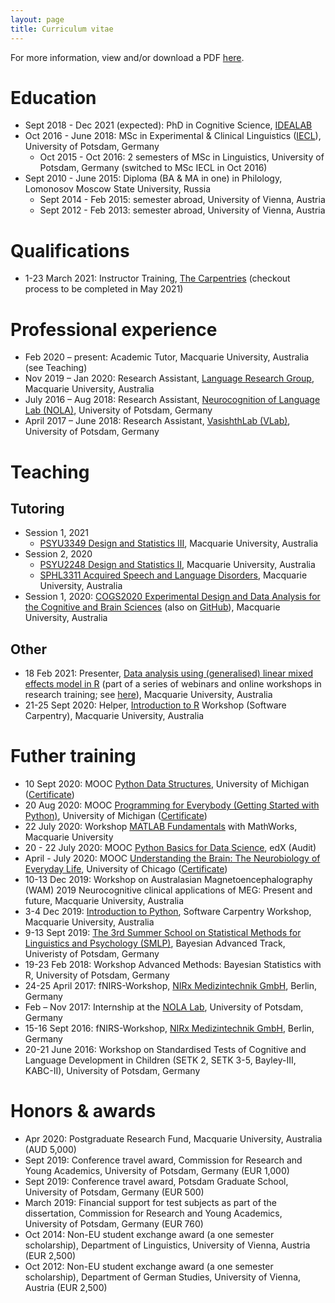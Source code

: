 ```yaml
---
layout: page
title: Curriculum vitae
---
```


For more information, view and/or download a PDF [here](CV_MKorochkina.pdf).

# Education

* Sept 2018 - Dec 2021 (expected): PhD in Cognitive Science, [IDEALAB](https://phd-idealab.com/)
* Oct 2016 - June 2018: MSc in Experimental & Clinical Linguistics ([IECL](https://www.uni-potsdam.de/en/iecl/index)), University of Potsdam, Germany
  * Oct 2015 - Oct 2016: 2 semesters of MSc in Linguistics, University of Potsdam, Germany (switched to MSc IECL in Oct 2016)
* Sept 2010 - June 2015: Diploma (BA & MA in one) in Philology, Lomonosov Moscow State University, Russia
  * Sept 2014 - Feb 2015: semester abroad, University of Vienna, Austria
  * Sept 2012 - Feb 2013: semester abroad, University of Vienna, Austria

# Qualifications

* 1-23 March 2021: Instructor Training, [The Carpentries](https://carpentries.org/) (checkout process to be completed in May 2021)

# Professional experience

* Feb 2020 – present: Academic Tutor, Macquarie University, Australia (see Teaching)
* Nov 2019 – Jan 2020: Research Assistant, [Language Research Group](https://www.mq.edu.au/about/about-the-university/faculties-and-departments/medicine-and-health-sciences/departments-and-centres/department-of-cognitive-science/our-research/language), Macquarie University, Australia
* July 2016 – Aug 2018: Research Assistant, [Neurocognition of Language Lab (NOLA)](http://www.uni-potsdam.de/nola/index.html), University of Potsdam, Germany
* April 2017 – June 2018: Research Assistant, [VasishthLab (VLab)](https://vasishth.github.io/), University of Potsdam, Germany

# Teaching

## Tutoring

* Session 1, 2021
  * [PSYU3349 Design and Statistics III](https://coursehandbook.mq.edu.au/2021/units/PSYU3349?year=2021), Macquarie University, Australia
* Session 2, 2020
  * [PSYU2248 Design and Statistics II](https://unitguides.mq.edu.au/unit_offerings/129069/unit_guide?full_code=PSYU2248_SHFYR_2020), Macquarie University, Australia
  * [SPHL3311 Acquired Speech and Language Disorders](https://unitguides.mq.edu.au/unit_offerings/129189/unit_guide), Macquarie University, Australia
* Session 1, 2020: [COGS2020 Experimental Design and Data Analysis for the Cognitive and Brain Sciences](https://unitguides.mq.edu.au/unit_offerings/123650/unit_guide) (also on [GitHub](https://crossley.github.io/cogs2020_2020/index.html)), Macquarie University, Australia

## Other

* 18 Feb 2021: Presenter, [Data analysis using (generalised) linear mixed effects model in R](https://github.com/mariakna/MQ-eResearchTraining-GLMMs) (part of a series of webinars and online workshops in research training; see [here](https://www.eventbrite.co.uk/e/2021-eresearch-training-kickoff-at-macquarie-university-tickets-136557911389)), Macquarie University, Australia
* 21-25 Sept 2020: Helper, [Introduction to R](https://mq-software-carpentry.github.io/2020-09-21-intro-to-r/) Workshop (Software Carpentry), Macquarie University, Australia

# Futher training

* 10 Sept 2020: MOOC [Python Data Structures](https://www.coursera.org/learn/python-data), University of Michigan ([Certificate](https://github.com/mariakna/mariakna.github.io/blob/master/certificate_python_course_part2.pdf))
* 20 Aug 2020: MOOC [Programming for Everybody (Getting Started with Python)](https://www.coursera.org/learn/python), University of Michigan ([Certificate](https://github.com/mariakna/mariakna.github.io/blob/master/certificate_python_course_part1.pdf))
* 22 July 2020: Workshop [MATLAB Fundamentals](https://www.eventbrite.co.uk/e/matlab-fundamentals-at-macquarie-university-tickets-111336725142) with MathWorks, Macquarie University
* 20 - 22 July 2020: MOOC [Python Basics for Data Science](https://learning.edx.org/course/course-v1:IBM+PY0101EN+1T2020/home), edX (Audit)
* April - July 2020: MOOC [Understanding the Brain: The Neurobiology of Everyday Life](https://www.coursera.org/learn/neurobiology?#enroll), University of Chicago ([Certificate](https://github.com/mariakna/mariakna.github.io/blob/master/Coursera%203FM8UYY27R4_certificate.pdf))
* 10-13 Dec 2019: Workshop on Australasian Magnetoencephalography (WAM) 2019 Neurocognitive clinical applications of MEG: Present and future, Macquarie University, Australia
* 3-4 Dec 2019: [Introduction to Python](https://mq-software-carpentry.github.io/2019-12-03-intro-to-python/), Software Carpentry Workshop, Macquarie University, Australia
* 9-13 Sept 2019: [The 3rd Summer School on Statistical Methods for Linguistics and Psychology (SMLP)](https://vasishth.github.io/smlp2019/), Bayesian Advanced Track, Univeristy of Potsdam, Germany
* 19-23 Feb 2018: Workshop Advanced Methods: Bayesian Statistics with R, University of Potsdam, Germany
* 24-25 April 2017: fNIRS-Workshop, [NIRx Medizintechnik GmbH](https://nirx.net/), Berlin, Germany
* Feb – Nov 2017: Internship at the [NOLA Lab](http://www.uni-potsdam.de/nola/index.html), University of Potsdam, Germany
* 15-16 Sept 2016: fNIRS-Workshop, [NIRx Medizintechnik GmbH](https://nirx.net/), Berlin, Germany
* 20-21 June 2016: Workshop on Standardised Tests of Cognitive and Language Development in Children (SETK 2, SETK 3-5, Bayley-III, KABC-II), University of Potsdam, Germany

# Honors & awards

* Apr 2020: Postgraduate Research Fund, Macquarie University, Australia (AUD 5,000)
* Sept 2019: Conference travel award, Commission for Research and Young Academics, University of Potsdam, Germany (EUR 1,000)
* Sept 2019: Conference travel award, Potsdam Graduate School, University of Potsdam, Germany (EUR 500)
* March 2019: Financial support for test subjects as part of the dissertation, Commission for Research and Young Academics, University of Potsdam, Germany (EUR 760)
* Oct 2014: Non-EU student exchange award (a one semester scholarship), Department of Linguistics, University of Vienna, Austria (EUR 2,500)
* Oct 2012: Non-EU student exchange award (a one semester scholarship), Department of German Studies, University of Vienna, Austria (EUR 2,500)






